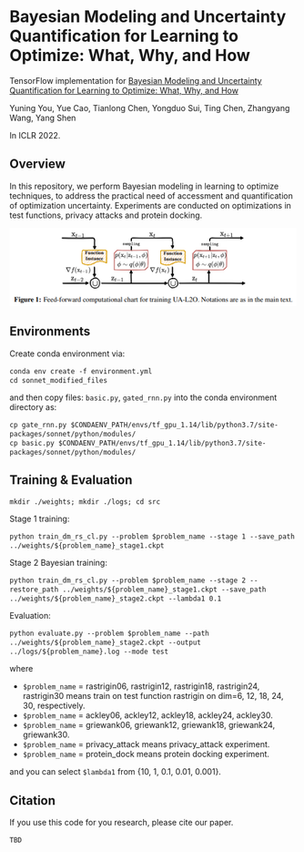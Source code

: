 # Bayesian Modeling and Uncertainty Quantification for Learning to Optimize: What, Why, and How

TensorFlow implementation for [Bayesian Modeling and Uncertainty Quantification for Learning to Optimize: What, Why, and How]()

Yuning You, Yue Cao, Tianlong Chen, Yongduo Sui, Ting Chen, Zhangyang Wang, Yang Shen

In ICLR 2022.

## Overview

In this repository, we perform Bayesian modeling in learning to optimize techniques, to address the practical need of accessment and quantification of optimization uncertainty.
Experiments are conducted on optimizations in test functions, privacy attacks and protein docking.

![](./ual2o.png)


## Environments
Create conda environment via:
```
conda env create -f environment.yml
cd sonnet_modified_files
```
and then copy files: ```basic.py```, ```gated_rnn.py``` into the conda environment directory as:
```
cp gate_rnn.py $CONDAENV_PATH/envs/tf_gpu_1.14/lib/python3.7/site-packages/sonnet/python/modules/
cp basic.py $CONDAENV_PATH/envs/tf_gpu_1.14/lib/python3.7/site-packages/sonnet/python/modules/
```

## Training & Evaluation
```
mkdir ./weights; mkdir ./logs; cd src
```
Stage 1 training:
```
python train_dm_rs_cl.py --problem $problem_name --stage 1 --save_path ../weights/${problem_name}_stage1.ckpt
```

Stage 2 Bayesian training:
```
python train_dm_rs_cl.py --problem $problem_name --stage 2 --restore_path ../weights/${problem_name}_stage1.ckpt --save_path ../weights/${problem_name}_stage2.ckpt --lambda1 0.1
```

Evaluation:
```
python evaluate.py --problem $problem_name --path ../weights/${problem_name}_stage2.ckpt --output ../logs/${problem_name}.log --mode test
```
where
* ```$problem_name``` = rastrigin06, rastrigin12, rastrigin18, rastrigin24, rastrigin30 means train on test function rastrigin on dim=6, 12, 18, 24, 30, respectively.
* ```$problem_name``` = ackley06, ackley12, ackley18, ackley24, ackley30.
* ```$problem_name``` = griewank06, griewank12, griewank18, griewank24, griewank30.
* ```$problem_name``` = privacy_attack means privacy_attack experiment.
* ```$problem_name``` = protein_dock means protein docking experiment.

and you can select ```$lambda1``` from {10, 1, 0.1, 0.01, 0.001}.



## Citation

If you use this code for you research, please cite our paper.
```
TBD
```


